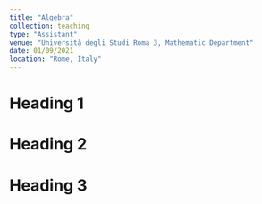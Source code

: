 ```yaml
---
title: "Algebra"
collection: teaching
type: "Assistant"
venue: "Università degli Studi Roma 3, Mathematic Department"
date: 01/09/2021
location: "Rome, Italy"
---
```




Heading 1
======

Heading 2
======

Heading 3
======
